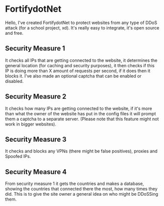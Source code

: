 # FortifydotNet
Hello, I've created FortifydotNet to protect websites from any type of DDoS attack (for a school project, xd). It's really easy to integrate, it's open source and free.

## Security Measure 1
It checks all IPs that are getting connected to the website, it determines the general location (for caching and security purposes), it then checks if this IP is doing more than X amount of requests per second, if it does then it blocks it. I've also made an optional captcha that can be enabled or disabled. 

## Security Measure 2
It checks how many IPs are getting connected to the website, if it's more than what the owner of the website has put in the config files it will prompt them a captcha to a separate server. (Please note that this feature might not work in bigger websites).

## Security Measure 3
It checks and blocks any VPNs (there might be false positives), proxies and Spoofed IPs. 

## Security Measure 4 
From security measure 1 it gets the countries and makes a database, showing the countries that connected there the most, how many times they did. This is to give the site owner a general idea on who might be DDoSSing them. 
